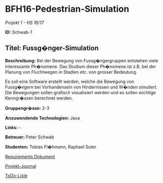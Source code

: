 # BFH16-Pedestrian-Simulation

*Projekt 1 - HS 16/17*

**ID:** Schwab-1

## Titel: Fussg�nger-Simulation

**Beschreibung:** Bei der Bewegung von Fussg�ngergruppen entstehen viele interessante Ph�nomene. Das Studium dieser Ph�nomene ist z.B. bei der Planung von Fluchtwegen in Stadien etc. von grosser Bedeutung.

Es soll eine Software erstellt werden, welche die Bewegung von Fussg�ngern bei Vorhandensein von Hindernissen und W�nden simuliert. Die Bewegungen sollen grafisch visualisiert werden und es sollen wichtige Kenngr�ssen berechnet werden.

**Gruppengr�sse:** 2-3

**Anzuwendende Technologien:** Java

**Links:** -

**Betreuer:** Peter Schwab

**Studenten:** Tobias Fl�hmann, Raphael Suter

[Requirements Dokument](./Requirements.md)

[Projekt-Journal](./Journal.md)

[ToDo-Liste](./ToDo.md)